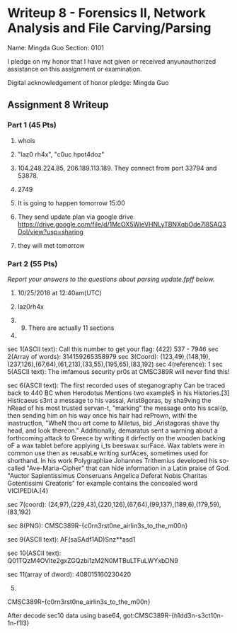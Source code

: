 Writeup 8 - Forensics II, Network Analysis and File Carving/Parsing
=====

Name: Mingda Guo
Section: 0101

I pledge on my honor that I have not given or received anyunauthorized assistance on this assignment or examination.

Digital acknowledgement of honor pledge: Mingda Guo

## Assignment 8 Writeup

### Part 1 (45 Pts)
1. whois

2. "laz0 rh4x", "c0uc hpot4doz"

3. 104.248.224.85, 206.189.113.189. They connect from port 33794 and 53878.

4. 2749

5. It is going to happen tomorrow 15:00

6. They send update plan via google drive https://drive.google.com/file/d/1McOX5WjeVHNLyTBNXqbOde7l8SAQ3DoI/view?usp=sharing

7. they will met tomorrow


### Part 2 (55 Pts)

*Report your answers to the questions about parsing update.fpff below.*
1. 10/25/2018 at 12:40am(UTC)

2. laz0rh4x

3. 9. There are actually 11 sections

4. 
sec 1(ASCII text): Call this number to get your flag: (422) 537 - 7946
sec 2(Array of words): 314159265358979
sec 3(Coord): (123,49),(148,19),(237,126),(67,64),(61,213),(33,55),(195,65),(83,192)
sec 4(reference): 1
sec 5(ASCII text): The imfamous security pr0s at CMSC389R will never find this!

sec 6(ASCII text): The first recorded uses of steganography Can be traced back to 440 BC when Herodotus Mentions two exampleS in his Histories.[3] Histicaeus s3nt a message to his vassal, Arist8goras, by sha9ving the hRead of his most trusted servan-t, "marking" the message onto his scal{p, then sending him on his way once his hair had rePrown, withl the inastructIon, "WheN thou art come to Miletus, bid _Aristagoras shave thy head, and look thereon." Additionally, demaratus sent a warning about a forthcoming attack to Greece by wrIting it dirfectly on the wooden backing oF a wax tablet before applying i_ts beeswax surFace. Wax tablets were in common use then as reusabLe writing surfAces, sometimes used for shorthand. In his work Polygraphiae Johannes Trithemius developed his so-called "Ave-Maria-Cipher" that can hide information in a Latin praise of God. "Auctor Sapientissimus Conseruans Angelica Deferat Nobis Charitas Gotentissimi Creatoris" for example contains the concealed word VICIPEDIA.[4}

sec 7(coord): (24,97),(229,43),(220,126),(67,64),(99,137),(189,6),(179,59),(83,192)

sec 8(PNG): CMSC389R-{c0rn3rst0ne_airlin3s_to_the_m00n}

sec 9(ASCII text): AF(saSAdf1AD)Snz**asd1

sec 10(ASCII text): Q01TQzM4OVIte2gxZGQzbi1zM2N0MTBuLTFuLWYxbDN9

sec 11(array of dword): 408015160230420



5.
CMSC389R-{c0rn3rst0ne_airlin3s_to_the_m00n}

After decode sec10 data using base64, got:CMSC389R-{h1dd3n-s3ct10n-1n-f1l3}

